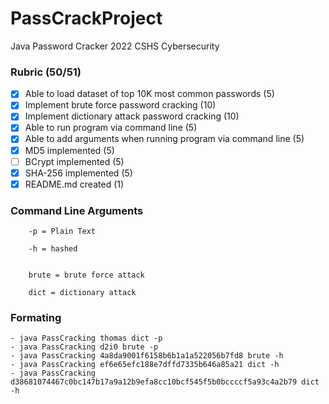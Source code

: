 # PassCrackProject
Java Password Cracker
2022 CSHS Cybersecurity

### Rubric (50/51)

- [x] Able to load dataset of top 10K most common passwords (5)
- [x] Implement brute force password cracking (10)
- [x] Implement dictionary attack password cracking (10)
- [x] Able to run program via command line (5)
- [x] Able to add arguments when running program via command line (5)
- [x] MD5 implemented (5)
- [ ] BCrypt implemented (5)
- [x] SHA-256 implemented (5)
- [x] README.md created (1)

### Command Line Arguments

        -p = Plain Text
        
        -h = hashed


        brute = brute force attack

        dict = dictionary attack
        
  

### Formating

    - java PassCracking thomas dict -p
    - java PassCracking d2i0 brute -p
    - java PassCracking 4a8da9001f6158b6b1a1a522056b7fd8 brute -h
    - java PassCracking ef6e65efc188e7dffd7335b646a85a21 dict -h
    - java PassCracking d38681074467c0bc147b17a9a12b9efa8cc10bcf545f5b0bccccf5a93c4a2b79 dict -h




